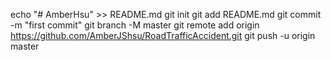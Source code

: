 echo "# AmberHsu" >> README.md
git init
git add README.md
git commit -m "first commit"
git branch -M master
git remote add origin https://github.com/AmberJShsu/RoadTrafficAccident.git
git push -u origin master
